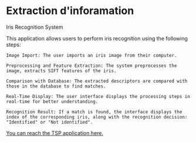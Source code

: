 # Extraction d'inforamation



Iris Recognition System

This application allows users to perform iris recognition using the following steps:

    Image Import: The user imports an iris image from their computer.

    Preprocessing and Feature Extraction: The system preprocesses the image, extracts SIFT features of the iris.

    Comparison with Database: The extracted descriptors are compared with those in the database to find matches.

    Real-Time Display: The user interface displays the processing steps in real-time for better understanding.

    Recognition Result: If a match is found, the interface displays the index of the corresponding iris, along with the recognition decision: "Identified" or "Not identified".
 
[You can reach the TSP application here.](https://extraction-d-inforamation.streamlit.app/)
